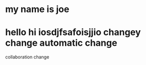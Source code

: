 my name is joe
================
hello
hi
iosdjfsafoisjjio
changey change
automatic change
=======


collaboration change
